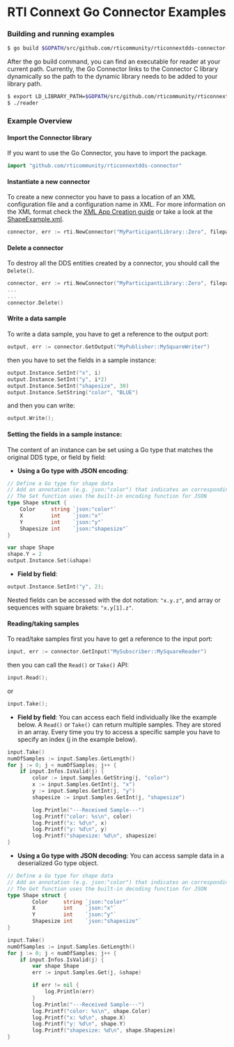 RTI Connext Go Connector Examples
========

### Building and running examples
``` bash
$ go build $GOPATH/src/github.com/rticommunity/rticonnextdds-connector-go/examples/simple/reader/reader.go
```
After the go build command, you can find an executable for reader at your current path. 
Currently, the Go Connector links to the Connector C library dynamically so the path to the dynamic library needs to be added to your library path. 
``` bash
$ export LD_LIBRARY_PATH=$GOPATH/src/github.com/rticommunity/rticonnextdds-connector-go/rticonnextdds-connector/lib/x64Linux2.6gcc4.4.5:$LD_LIBRARY_PATH
$ ./reader
```

### Example Overview
#### Import the Connector library
If you want to use the Go Connector, you have to import the package.

```go
import "github.com/rticommunity/rticonnextdds-connector"
```

#### Instantiate a new connector
To create a new connector you have to pass a location of an XML configuration file and a configuration name in XML. For more information on the XML format check the [XML App Creation guide](https://community.rti.com/static/documentation/connext-dds/6.0.0/doc/manuals/connext_dds/xml_application_creation/RTI_ConnextDDS_CoreLibraries_XML_AppCreation_GettingStarted.pdf) or take a look at the [ShapeExample.xml](ShapeExample.xml).

```go
connector, err := rti.NewConnector("MyParticipantLibrary::Zero", filepath)
```
#### Delete a connector
To destroy all the DDS entities created by a connector, you should call the `Delete()`.

```go
connector, err := rti.NewConnector("MyParticipantLibrary::Zero", filepath)
...
...
connector.Delete()
```

#### Write a data sample
To write a data sample, you have to get a reference to the output port:

```go
output, err := connector.GetOutput("MyPublisher::MySquareWriter")
```

then you have to set the fields in a sample instance:

```go
output.Instance.SetInt("x", i)
output.Instance.SetInt("y", i*2)
output.Instance.SetInt("shapesize", 30)
output.Instance.SetString("color", "BLUE")
```

and then you can write:

```go
output.Write();
```

#### Setting the fields in a sample instance:
The content of an instance can be set using a Go type that matches the original DDS type, or field by field:

* **Using a Go type with JSON encoding**:

```go
// Define a Go type for shape data
// Add an annotation (e.g. json:"color") that indicates an corresponding field in a DDS type
// The Set function uses the built-in encoding function for JSON
type Shape struct {
	Color     string `json:"color"`
	X         int    `json:"x"`
	Y         int    `json:"y"`
	Shapesize int    `json:"shapesize"`
}

var shape Shape
shape.Y = 2
output.Instance.Set(&shape)
```

 * **Field by field**:

```go
output.Instance.SetInt("y", 2);
```

Nested fields can be accessed with the dot notation: `"x.y.z"`, and array or sequences with square brakets: `"x.y[1].z"`. 

#### Reading/taking samples
To read/take samples first you have to get a reference to the input port:

```go
input, err := connector.GetInput("MySubscriber::MySquareReader")
```

then you can call the `Read()` or `Take()` API:

```go
input.Read();
```

 or

```go
input.Take();
```

 * **Field by field**:
You can access each field individually like the example below. 
A `Read()` or `Take()` can return multiple samples. They are stored in an array. 
Every time you try to access a specific sample you have to specify an index (j in the example below).

```go
input.Take()
numOfSamples := input.Samples.GetLength()
for j := 0; j < numOfSamples; j++ {
    if input.Infos.IsValid(j) {
        color := input.Samples.GetString(j, "color")
        x := input.Samples.GetInt(j, "x")
        y := input.Samples.GetInt(j, "y")
        shapesize := input.Samples.GetInt(j, "shapesize")

        log.Println("---Received Sample---")
        log.Printf("color: %s\n", color)
        log.Printf("x: %d\n", x)
        log.Printf("y: %d\n", y)
        log.Printf("shapesize: %d\n", shapesize)
}
```

 * **Using a Go type with JSON decoding**:
You can access sample data in a deserialized Go type object.  

```go
// Define a Go type for shape data
// Add an annotation (e.g. json:"color") that indicates an corresponding field in a DDS type
// The Get function uses the built-in decoding function for JSON
type Shape struct {
        Color     string `json:"color"`
        X         int    `json:"x"`
        Y         int    `json:"y"`
        Shapesize int    `json:"shapesize"`
}

input.Take()
numOfSamples := input.Samples.GetLength()
for j := 0; j < numOfSamples; j++ {
    if input.Infos.IsValid(j) {
        var shape Shape
        err := input.Samples.Get(j, &shape)

        if err != nil {
            log.Println(err)
        }
        log.Println("---Received Sample---")
        log.Printf("color: %s\n", shape.Color)
        log.Printf("x: %d\n", shape.X)
        log.Printf("y: %d\n", shape.Y)
        log.Printf("shapesize: %d\n", shape.Shapesize)
}

```
